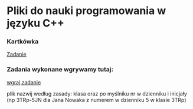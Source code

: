 # Pliki do nauki programowania w języku C++

### Kartkówka
[Zadanie](https://zs1opatow-my.sharepoint.com/:u:/g/personal/pbaskiewicz_opatow_szkola_pl/EQGiJQcRpQ1PnLil69FKlLMBRDDMW8QaL204UxyNWhqsag?e=qc4p2a)

### Zadania wykonane wgrywamy tutaj:
[wgraj zadanie](https://zs1opatow-my.sharepoint.com/:f:/g/personal/pbaskiewicz_opatow_szkola_pl/EpU54XkFFb9Go10i5smGf8YBvY6NCDO-82ICT8t8OuyZMg)

plik nazwij według zasady: klasa oraz po myślniku nr w dzienniku i inicjały (np 3TRp-5JN dla Jana Nowaka z numerem w dzienniku 5 w klasie 3TRp)

